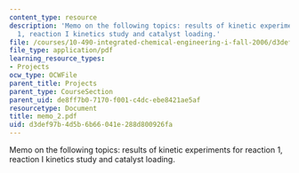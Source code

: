 ```yaml
---
content_type: resource
description: 'Memo on the following topics: results of kinetic experiments for reaction
  1, reaction I kinetics study and catalyst loading.'
file: /courses/10-490-integrated-chemical-engineering-i-fall-2006/d3def97b4d5b6b66041e288d800926fa_memo_2.pdf
file_type: application/pdf
learning_resource_types:
- Projects
ocw_type: OCWFile
parent_title: Projects
parent_type: CourseSection
parent_uid: de8ff7b0-7170-f001-c4dc-ebe8421ae5af
resourcetype: Document
title: memo_2.pdf
uid: d3def97b-4d5b-6b66-041e-288d800926fa
---
```

Memo on the following topics: results of kinetic experiments for reaction 1, reaction I kinetics study and catalyst loading.

